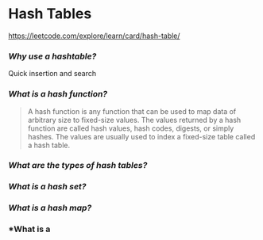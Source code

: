 ﻿# Hash Tables
https://leetcode.com/explore/learn/card/hash-table/

### *Why use a hashtable?*
Quick insertion and search

### *What is a hash function?*
> A hash function is any function that can be used to map data of arbitrary size to fixed-size values. The values returned by a hash function are called hash values, hash codes, digests, or simply hashes. The values are usually used to index a fixed-size table called a hash table.

### *What are the types of hash tables?*

### *What is a hash set?*

### *What is a hash map?*

### *What is a 